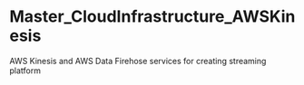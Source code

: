 # Master_CloudInfrastructure_AWSKinesis
AWS Kinesis and AWS Data Firehose services for creating streaming platform
